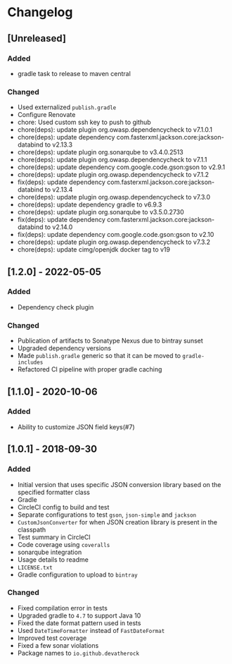 # Changelog

## [Unreleased]
### Added
- gradle task to release to maven central

### Changed
- Used externalized `publish.gradle`
- Configure Renovate
- chore: Used custom ssh key to push to github
- chore(deps): update plugin org.owasp.dependencycheck to v7.1.0.1
- chore(deps): update dependency com.fasterxml.jackson.core:jackson-databind to v2.13.3
- chore(deps): update plugin org.sonarqube to v3.4.0.2513
- chore(deps): update plugin org.owasp.dependencycheck to v7.1.1
- chore(deps): update dependency com.google.code.gson:gson to v2.9.1
- chore(deps): update plugin org.owasp.dependencycheck to v7.1.2
- fix(deps): update dependency com.fasterxml.jackson.core:jackson-databind to v2.13.4
- chore(deps): update plugin org.owasp.dependencycheck to v7.3.0
- chore(deps): update dependency gradle to v6.9.3
- chore(deps): update plugin org.sonarqube to v3.5.0.2730
- fix(deps): update dependency com.fasterxml.jackson.core:jackson-databind to v2.14.0
- fix(deps): update dependency com.google.code.gson:gson to v2.10
- chore(deps): update plugin org.owasp.dependencycheck to v7.3.2
- chore(deps): update cimg/openjdk docker tag to v19

## [1.2.0] - 2022-05-05
### Added
- Dependency check plugin

### Changed
- Publication of artifacts to Sonatype Nexus due to bintray sunset
- Upgraded dependency versions
- Made `publish.gradle` generic so that it can be moved to `gradle-includes`
- Refactored CI pipeline with proper gradle caching

## [1.1.0] - 2020-10-06
### Added
- Ability to customize JSON field keys(#7)

## [1.0.1] - 2018-09-30
### Added
- Initial version that uses specific JSON conversion library based on the specified formatter class
- Gradle
- CircleCI config to build and test
- Separate configurations to test `gson`, `json-simple` and `jackson`
- `CustomJsonConverter` for when JSON creation library is present in the classpath
- Test summary in CircleCI
- Code coverage using `coveralls`
- sonarqube integration
- Usage details to readme
- `LICENSE.txt`
- Gradle configuration to upload to `bintray`

### Changed
- Fixed compilation error in tests
- Upgraded gradle to `4.7` to support Java 10
- Fixed the date format pattern used in tests
- Used `DateTimeFormatter` instead of `FastDateFormat`
- Improved test coverage
- Fixed a few sonar violations
- Package names to `io.github.devatherock`